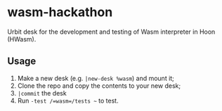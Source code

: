 # wasm-hackathon
Urbit desk for the development and testing of Wasm interpreter in Hoon (HWasm).

## Usage
1. Make a new desk (e.g. `|new-desk %wasm`) and mount it;
2. Clone the repo and copy the contents to your new desk;
3. `|commit` the desk
4. Run `-test /=wasm=/tests ~` to test.
